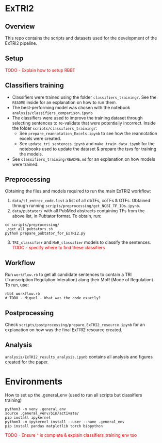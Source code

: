 # ExTRI2

## Overview
This repo contains the scripts and datasets used for the development of the ExTRI2 pipeline.

## Setup
<span style='color: red'>TODO - Explain how to setup RBBT</span>

## Classifiers training
* Classifiers were trained using the folder `classifiers_training/`. See the `README` inside for an explanation on how to run them.
* The best-performing model was chosen with the notebook `analysis/classifiers_comparison.ipynb`
* The classifiers were used to improve the training dataset through selecting sentences to re-validate that were potentially incorrect. Inside the folder `scripts/classifiers_training/`:
    * See `prepare_reannotation_Excels.ipynb` to see how the reannotation excels were created.
    * See `update_tri_sentences.ipynb` and `make_train_data.ipynb` for the notebooks used to update the dataset & prepare the tsvs for training the models.
* See `classifiers_training/README.md` for an explanation on how models were trained.

## Preprocessing
Obtaining the files and models required to run the main ExTRI2 workflow: 
1. `data/tf_entrez_code.list` a list of all dbTFs, coTFs & GTFs. Obtained through running `scripts/preprocessing/get_NCBI_TF_IDs.ipynb`.
2. `data/pubtator/` with all PubMed abstracts containing TFs from the above list, in Pubtator format. To obtain, run:

```
cd scripts/preprocessing/
./get_all_pubtators.sh
python prepare_pubtator_for_ExTRI2.py
```

3. `TRI_classifier` and `MoR_classifier` models to classify the sentences. 
<span style='color: red'>TODO - specify where to find these classifiers</span>


## Workflow
Run `workflow.rb` to get all candidate sentences to contain a TRI (Transcription Regulation Interation) along their MoR (Mode of Regulation). To run, use:

```
rbbt workflow.rb
# TODO - Miguel - What was the code exactly? 
```

## Postprocessing
Check `scripts/postprocessing/prepare_ExTRI2_resource.ipynb` for an explanation on how was the final ExTRI2 resource created.

## Analysis
`analysis/ExTRI2_results_analysis.ipynb` contains all analysis and figures created for the paper.


# Environments
How to set up the .general_env (used to run all scripts but classifiers training)
```
python3 -m venv .general_env
source .general_venv/bin/activate/
pip install ipykernel
python3 -m ipykernel install --user --name .general_env
pip install pandas matplotlib torch biopython
```

<span style='color: red'>TODO - Ensure ^ is complete & explain classifiers_training env too</span>
